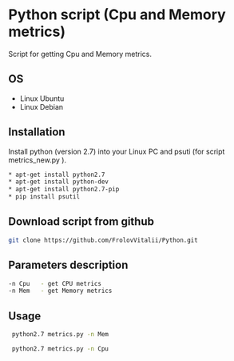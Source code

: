 # Python script (Cpu and Memory metrics)

Script for getting Cpu and Memory metrics.

## OS

* Linux Ubuntu
* Linux Debian


## Installation

Install python (version 2.7) into your Linux PC and psuti (for script  metrics_new.py ). 

```bash
* apt-get install python2.7
* apt-get install python-dev
* apt-get install python2.7-pip
* pip install psutil
```

## Download script from github

```bash
git clone https://github.com/FrolovVitalii/Python.git
```

## Parameters description

```bash
-n Cpu   - get CPU metrics
-n Mem   - get Memory metrics
```

## Usage

```bash
 python2.7 metrics.py -n Mem

 python2.7 metrics.py -n Cpu
```

